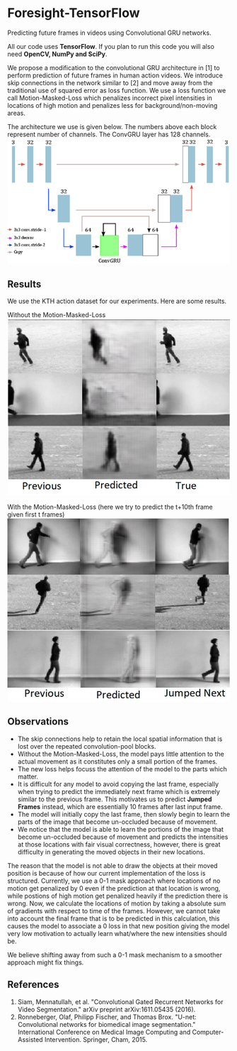 # Foresight-TensorFlow
Predicting future frames in videos using Convolutional GRU networks.

All our code uses **TensorFlow**. If you plan to run this code you will also need **OpenCV, NumPy and SciPy**.

We propose a modification to the convolutional GRU architecture in [1] to perform prediction of future frames in human action videos. We introduce skip connections in the network similar to [2] and move away from the traditional use of squared error as loss function. We use a loss function we call Motion-Masked-Loss which penalizes incorrect pixel intensities in locations of high motion and penalizes less for background/non-moving areas. 

The architecture we use is given below. The numbers above each block represent number of channels. The ConvGRU layer has 128 channels.
![Alt Text](assets/model.png)

## Results
We use the KTH action dataset for our experiments. Here are some results.

Without the Motion-Masked-Loss
![Alt Text](assets/skip.jpg)

With the Motion-Masked-Loss (here we try to predict the t+10th frame given first t frames)
![Alt Text](assets/skiploss.jpg)

## Observations
- The skip connections help to retain the local spatial information that is lost over the repeated convolution-pool blocks.
- Without the Motion-Masked-Loss, the model pays little attention to the actual movement as it constitutes only a small portion of the frames.
- The new loss helps focuss the attention of the model to the parts which matter.
- It is difficult for any model to avoid copying the last frame, especially when trying to predict the immediately next frame which is extremely similar to the previous frame. This motivates us to predict **Jumped Frames** instead, which are essentially 10 frames after last input frame.
- The model will initially copy the last frame, then slowly begin to learn the parts of the image that become un-occluded because of movement.
- We notice that the model is able to learn the portions of the image that become un-occluded because of movement and predicts the intensities at those locations with fair visual correctness, however, there is great difficulty in generating the moved objects in their new locations.

The reason that the model is not able to draw the objects at their moved position is because of how our current implementation of the loss is structured. Currently, we use a 0-1 mask approach where locations of no motion get penalized by 0 even if the prediction at that location is wrong, while postions of high motion get penalized heavily if the prediction there is wrong. Now, we calculate the locations of motion by taking a absolute sum of gradients with respect to time of the frames. However, we cannot take into account the final frame that is to be predicted in this calculation, this causes the model to associate a 0 loss in that new position giving the model very low motivation to actually learn what/where the new intensities should be. 

We believe shifting away from such a 0-1 mask mechanism to a smoother approach might fix things.

## References

1. Siam, Mennatullah, et al. "Convolutional Gated Recurrent Networks for Video Segmentation." arXiv preprint arXiv:1611.05435 (2016).
2. Ronneberger, Olaf, Philipp Fischer, and Thomas Brox. "U-net: Convolutional networks for biomedical image segmentation." International Conference on Medical Image Computing and Computer-Assisted Intervention. Springer, Cham, 2015.

